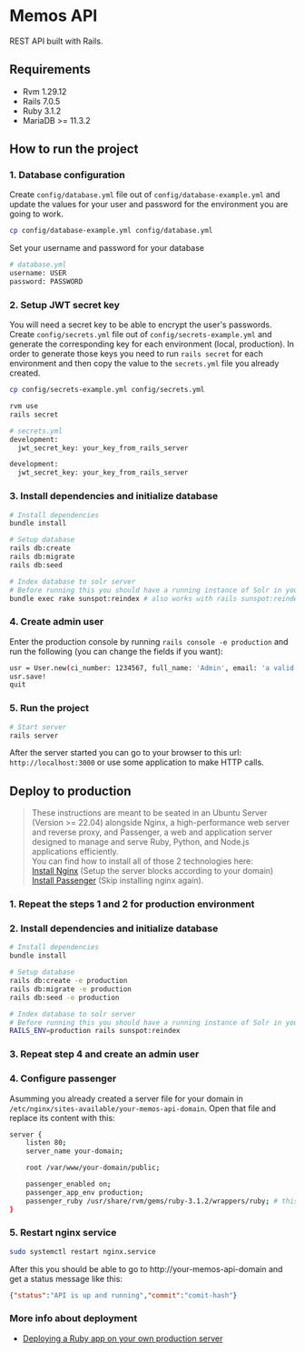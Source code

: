 # Memos API
REST API built with Rails.
## Requirements
* Rvm 1.29.12
* Rails 7.0.5
* Ruby 3.1.2
* MariaDB >= 11.3.2

## How to run the project

### 1. Database configuration
Create `config/database.yml` file out of `config/database-example.yml` and update the values for your user and password for the environment you are going to work.
```bash
cp config/database-example.yml config/database.yml
```
Set your username and password for your database
```bash
# database.yml
username: USER
password: PASSWORD
```

### 2. Setup JWT secret key
You will need a secret key to be able to encrypt the user's passwords. 
Create `config/secrets.yml` file out of `config/secrets-example.yml` and generate the corresponding key for each environment  (local, production). In order to generate those keys you need to run `rails secret` for each environment and then copy the value to the `secrets.yml` file you already created.
```bash
cp config/secrets-example.yml config/secrets.yml
```
```bash
rvm use
rails secret

# secrets.yml
development:
  jwt_secret_key: your_key_from_rails_server

development:
  jwt_secret_key: your_key_from_rails_server
```

### 3. Install dependencies and initialize database
```bash
# Install dependencies
bundle install

# Setup database
rails db:create
rails db:migrate
rails db:seed

# Index database to solr server
# Before running this you should have a running instance of Solr in your machine.
bundle exec rake sunspot:reindex # also works with rails sunspot:reindex
```
### 4. Create admin user
Enter the production console by running `rails console -e production` and run the following (you can change the fields if you want):
```bash
usr = User.new(ci_number: 1234567, full_name: 'Admin', email: 'a valid email', username: 'admin', role: :admin, office_id: 1, password: 'password', password_confirmation: 'password');
usr.save!
quit
```
### 5. Run the project
```bash
# Start server
rails server
```
After the server started you can go to your browser to this url: `http://localhost:3000` or use some application to make HTTP calls.

## Deploy to production
> These instructions are meant to be seated in an Ubuntu Server (Version >= 22.04) alongside Nginx, a high-performance web server and reverse proxy, and Passenger, a web and application server designed to manage and serve Ruby, Python, and Node.js applications efficiently.<br>You can find how to install all of those 2 technologies here:<br>[Install Nginx](https://www.digitalocean.com/community/tutorials/how-to-install-nginx-on-ubuntu-22-04) (Setup the server blocks according to your domain)<br>[Install Passenger](https://www.phusionpassenger.com/docs/tutorials/deploy_to_production/installations/oss/ownserver/ruby/nginx/) (Skip installing nginx again).

### 1. Repeat the steps 1 and 2 for production environment
### 2. Install dependencies and initialize database
```bash
# Install dependencies
bundle install

# Setup database
rails db:create -e production
rails db:migrate -e production
rails db:seed -e production

# Index database to solr server
# Before running this you should have a running instance of Solr in your machine.
RAILS_ENV=production rails sunspot:reindex
```
### 3. Repeat step 4 and create an admin user
### 4. Configure passenger
Asumming you already created a server file for your domain in `/etc/nginx/sites-available/your-memos-api-domain`. Open that file and replace its content with this:
```bash
server {
    listen 80;
    server_name your-domain;

    root /var/www/your-domain/public;

    passenger_enabled on;
    passenger_app_env production;
    passenger_ruby /usr/share/rvm/gems/ruby-3.1.2/wrappers/ruby; # this could be different depending on where ruby its installed
}
```
### 5. Restart nginx service
```bash
sudo systemctl restart nginx.service
```
After this you should be able to go to http://your-memos-api-domain and get a status message like this:
```json
{"status":"API is up and running","commit":"comit-hash"}
```
### More info about deployment
* [Deploying a Ruby app on your own production server](https://www.phusionpassenger.com/docs/tutorials/deploy_to_production/deploying_your_app/oss/ownserver/ruby/nginx/)